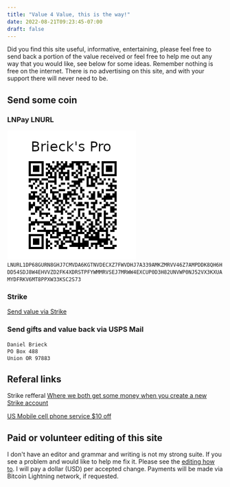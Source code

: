 ```yaml
---
title: "Value 4 Value, this is the way!"
date: 2022-08-21T09:23:45-07:00
draft: false
---
```


Did you find this site useful, informative, entertaining, please feel free to send back a portion of the value received or feel free to help me out any way that you would like, see below for some ideas. Remember nothing is free on the internet. There is no advertising on this site, and with your support there will never need to be.

## Send some coin

### LNPay LNURL

![LN Pay QR Code for brieckspro](BriecksProWBQRLnPay.png)
`LNURL1DP68GURN8GHJ7CMVDA6KGTNVDECXZ7FWVDHJ7A339AMKZMRVV46Z7AMPDDK8QH6HDD54SDJ8W4EHVVZD2FK4XDRSTPFYWMMRVSEJ7MRWW4EXCUP0D3H82UNVWP0NJ52VX3KXUAMYDFRKV6MT8PPXW33KSC2S73`

### Strike

[Send value via Strike](https://strike.me/mrdaniel)

### Send gifts and value back via USPS Mail
    Daniel Brieck 
    PO Box 488
    Union OR 97883

## Referal links

Strike refferal [Where we both get some money when you create a new Strike account](https://invite.strike.me/2YX56D)

[US Mobile cell phone service $10 off](https://usmobile.com/referrals?data=Y29kZT1CV0hQR1lVJm5hbWU9RGFuaWVs)

## Paid or volunteer editing of this site

 I don't have an editor and  grammar and writing is not my strong suite. If you see a problem and would like to help me fix it. Please see the [editing how to](/posts/how-to-edit-this-site/). I will pay a dollar (USD) per accepted change. Payments will be made via Bitcoin Lightning network, if requested.
